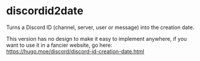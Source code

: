 # discordid2date
Turns a Discord ID (channel, server, user or message) into the creation date.

This version has no design to make it easy to implement anywhere, if you want to use it in a fancier website, go here:
https://hugo.moe/discord/discord-id-creation-date.html
